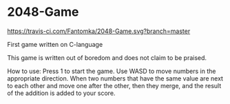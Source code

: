 # 2048-Game

https://travis-ci.com/Fantomka/2048-Game.svg?branch=master

First game written on C-language

This game is written out of boredom and does not claim to be praised.

How to use:
Press 1 to start the game. 
Use WASD to move numbers in the appropriate direction.
When two numbers that have the same value are next to each other and move one after the other,
then they merge, and the result of the addition is added to your score.


